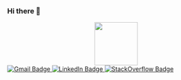 ### Hi there 👋


<div id="header" align="center">
  <img src="https://media.giphy.com/media/qT3NpahR7tGnOqqjng/giphy.gif" width="100"/>
</div>
<div id="badges">
  <a href="your-gmail-URL">
    <img src="https://img.shields.io/badge/Gmail-red?style=for-the-badge&logo=youtube&logoColor=white" alt="Gmail Badge"/>
  </a>
  <a href="your-linkedin-URL">
    <img src="https://img.shields.io/badge/LinkedIn-blue?style=for-the-badge&logo=linkedin&logoColor=white" alt="LinkedIn Badge"/>
  </a>
  <a href="your-stackoverflow-URL">
    <img src="https://img.shields.io/badge/StackOverflow-red?style=for-the-badge&logo=youtube&logoColor=white" alt="StackOverflow Badge"/>
  </a>
</div>
